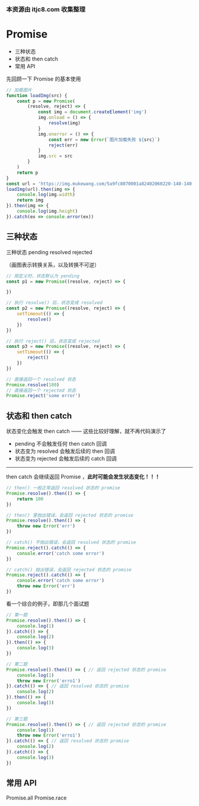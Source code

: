 ### 本资源由 itjc8.com 收集整理
# Promise

- 三种状态
- 状态和 then catch
- 常用 API

先回顾一下 Promise 的基本使用

```js
// 加载图片
function loadImg(src) {
    const p = new Promise(
        (resolve, reject) => {
            const img = document.createElement('img')
            img.onload = () => {
                resolve(img)
            }
            img.onerror = () => {
                const err = new Error(`图片加载失败 ${src}`)
                reject(err)
            }
            img.src = src
        }
    )
    return p
}
const url = 'https://img.mukewang.com/5a9fc8070001a82402060220-140-140.jpg'
loadImg(url).then(img => {
    console.log(img.width)
    return img
}).then(img => {
    console.log(img.height)
}).catch(ex => console.error(ex))
```

## 三种状态

三种状态 pending resolved rejected

（画图表示转换关系，以及转换不可逆）

```js
// 刚定义时，状态默认为 pending
const p1 = new Promise((resolve, reject) => {

})

// 执行 resolve() 后，状态变成 resolved
const p2 = new Promise((resolve, reject) => {
    setTimeout(() => {
        resolve()
    })
})

// 执行 reject() 后，状态变成 rejected
const p3 = new Promise((resolve, reject) => {
    setTimeout(() => {
        reject()
    })
})

```

```js
// 直接返回一个 resolved 状态
Promise.resolve(100)
// 直接返回一个 rejected 状态
Promise.reject('some error')
```

## 状态和 then catch

状态变化会触发 then catch —— 这些比较好理解，就不再代码演示了

- pending 不会触发任何 then catch 回调
- 状态变为 resolved 会触发后续的 then 回调
- 状态变为 rejected 会触发后续的 catch 回调

-----

then catch 会继续返回 Promise ，**此时可能会发生状态变化！！！**

```js
// then() 一般正常返回 resolved 状态的 promise
Promise.resolve().then(() => {
    return 100
})

// then() 里抛出错误，会返回 rejected 状态的 promise
Promise.resolve().then(() => {
    throw new Error('err')
})

// catch() 不抛出错误，会返回 resolved 状态的 promise
Promise.reject().catch(() => {
    console.error('catch some error')
})

// catch() 抛出错误，会返回 rejected 状态的 promise
Promise.reject().catch(() => {
    console.error('catch some error')
    throw new Error('err')
})
```

看一个综合的例子，即那几个面试题

```js
// 第一题
Promise.resolve().then(() => {
    console.log(1)
}).catch(() => {
    console.log(2)
}).then(() => {
    console.log(3)
})

// 第二题
Promise.resolve().then(() => { // 返回 rejected 状态的 promise
    console.log(1)
    throw new Error('erro1')
}).catch(() => { // 返回 resolved 状态的 promise
    console.log(2)
}).then(() => {
    console.log(3)
})

// 第三题
Promise.resolve().then(() => { // 返回 rejected 状态的 promise
    console.log(1)
    throw new Error('erro1')
}).catch(() => { // 返回 resolved 状态的 promise
    console.log(2)
}).catch(() => {
    console.log(3)
})
```

## 常用 API

Promise.all
Promise.race
